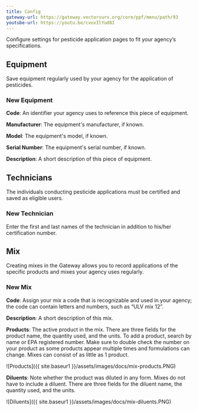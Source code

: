 ```yaml
---
title: Config
gateway-url: https://gateway.vectorsurv.org/core/ppf/menu/path/93
youtube-url: https://youtu.be/cvoxIlYud8I
---
```


Configure settings for pesticide application pages to fit your agency’s specifications.

## Equipment

Save equipment regularly used by your agency for the application of pesticides.

### New Equipment

**Code**: An identifier your agency uses to reference this piece of equipment.

**Manufacturer**: The equipment's manufacturer, if known.

**Model**: The equipment's model, if known.

**Serial Number**: The equipment's serial number, if known.

**Description**: A short description of this piece of equipment.

## Technicians

The individuals conducting pesticide applications must be certified and saved as eligible users.

### New Technician

Enter the first and last names of the technician in addition to his/her certification number.

## Mix

Creating mixes in the Gateway allows you to record applications of the specific products and mixes your agency uses regularly.

### New Mix

**Code**: Assign your mix a code that is recognizable and used in your agency; the code can contain letters and numbers, such as “ULV mix 12”.

**Description**: A short description of this mix.

**Products**: The active product in the mix. There are three fields for the product name, the quantity used, and the units. To add a product, search by name or EPA registered number. Make sure to double check the number on your product as some products appear multiple times and formulations can change. Mixes can consist of as little as 1 product.

  ![Products]({{ site.baseur1 }}/assets/images/docs/mix-products.PNG)

**Diluents**: Note whether the product was diluted in any form. Mixes do not have to include a diluent. There are three fields for the diluent name, the quantity used, and the units.

  ![Diluents]({{ site.baseur1 }}/assets/images/docs/mix-diluents.PNG)
